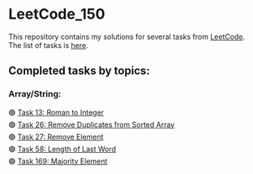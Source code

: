 # LeetCode_150
This repository contains my solutions for several tasks from [LeetCode](https://leetcode.com/).  
The list of tasks is [here](https://leetcode.com/studyplan/top-interview-150/).  

## Completed tasks by topics:
### Array/String:  
🟢 [Task 13: Roman to Integer](https://leetcode.com/problems/roman-to-integer/)  
🟢 [Task 26: Remove Duplicates from Sorted Array](https://leetcode.com/problems/remove-duplicates-from-sorted-array/description/)  
🟢 [Task 27: Remove Element](https://leetcode.com/problems/remove-element/)  
🟢 [Task 58: Length of Last Word](https://leetcode.com/problems/length-of-last-word/)  
🟢 [Task 169: Majority Element](https://leetcode.com/problems/majority-element/)

